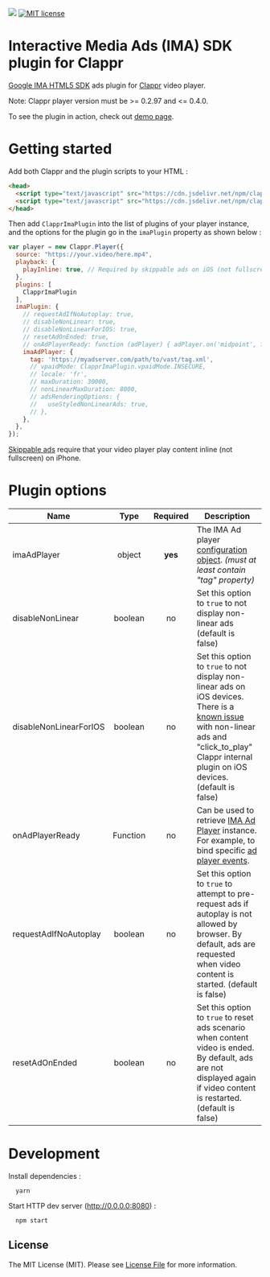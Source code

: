 ![](https://github.com/kslimani/clappr-ima-plugin/workflows/Functional%20tests/badge.svg) [![MIT license](https://img.shields.io/badge/License-MIT-green.svg)](LICENSE)

# Interactive Media Ads (IMA) SDK plugin for Clappr

[Google IMA HTML5 SDK](https://developers.google.com/interactive-media-ads/docs/sdks/html5/quickstart) ads plugin for [Clappr](https://github.com/clappr/clappr) video player.

Note: Clappr player version must be >= 0.2.97 and <= 0.4.0.

To see the plugin in action, check out [demo page](https://kslimani.github.io/clappr-ima-plugin/).

# Getting started

Add both Clappr and the plugin scripts to your HTML :

```html
<head>
  <script type="text/javascript" src="https://cdn.jsdelivr.net/npm/clappr@latest/dist/clappr.min.js"></script>
  <script type="text/javascript" src="https://cdn.jsdelivr.net/npm/clappr-ima-plugin@latest/dist/clappr-ima-plugin.min.js"></script>
</head>
```

Then add `ClapprImaPlugin` into the list of plugins of your player instance, and the options for the plugin go in the `imaPlugin` property as shown below :

```javascript
var player = new Clappr.Player({
  source: "https://your.video/here.mp4",
  playback: {
    playInline: true, // Required by skippable ads on iOS (not fullscreen)
  },
  plugins: [
    ClapprImaPlugin
  ],
  imaPlugin: {
    // requestAdIfNoAutoplay: true,
    // disableNonLinear: true,
    // disableNonLinearForIOS: true,
    // resetAdOnEnded: true,
    // onAdPlayerReady: function (adPlayer) { adPlayer.on('midpoint', function(o) { console.log(o); }); },
    imaAdPlayer: {
      tag: 'https://myadserver.com/path/to/vast/tag.xml',
      // vpaidMode: ClapprImaPlugin.vpaidMode.INSECURE,
      // locale: 'fr',
      // maxDuration: 30000,
      // nonLinearMaxDuration: 8000,
      // adsRenderingOptions: {
      //   useStyledNonLinearAds: true,
      // },
    },
  },
});
```

[Skippable ads](https://developers.google.com/interactive-media-ads/docs/sdks/html5/skippable-ads) require that your video player play content inline (not fullscreen) on iPhone.

# Plugin options

| Name | Type | Required | Description |
| ---  | :---: | :---: | --- |
| imaAdPlayer | object | __yes__ | The IMA Ad player [configuration object](https://github.com/kslimani/ima-ad-player/blob/master/docs/config.md). _(must at least contain "tag" property)_ |
| disableNonLinear | boolean | no | Set this option to `true` to not display non-linear ads (default is false) |
| disableNonLinearForIOS | boolean | no | Set this option to `true` to not display non-linear ads on iOS devices. There is a [known issue](https://github.com/kslimani/clappr-ima-plugin/issues/3) with non-linear ads and "click_to_play" Clappr internal plugin on iOS devices. (default is false) |
| onAdPlayerReady | Function | no | Can be used to retrieve [IMA Ad Player](https://github.com/kslimani/ima-ad-player) instance. For example, to bind specific [ad player events](https://github.com/kslimani/ima-ad-player/blob/master/docs/events.md). |
| requestAdIfNoAutoplay | boolean | no | Set this option to `true` to attempt to pre-request ads if autoplay is not allowed by browser. By default, ads are requested when video content is started. (default is false) |
| resetAdOnEnded | boolean | no | Set this option to `true` to reset ads scenario when content video is ended. By default, ads are not displayed again if video content is restarted. (default is false) |

# Development

Install dependencies :

```shell
  yarn
```

Start HTTP dev server (http://0.0.0.0:8080) :

```shell
  npm start
```

## License

The MIT License (MIT). Please see [License File](LICENSE) for more information.
